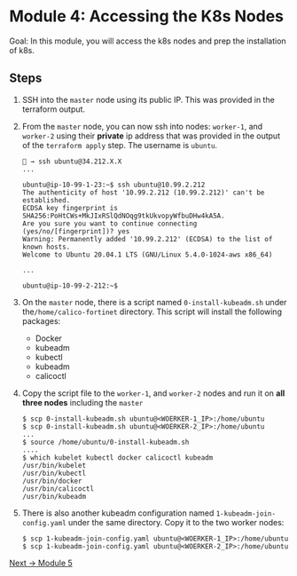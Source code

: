 # Module 4: Accessing the K8s Nodes

Goal: In this module, you will access the k8s nodes and prep the installation of k8s.

## Steps

1. SSH into the `master` node using its public IP. This was provided in the terraform output.

2. From the `master` node, you can now ssh into nodes:  `worker-1`, and `worker-2` using their **private** ip address that was provided in the output of the `terraform apply` step. The username is `ubuntu`.

    ```
    🐯 → ssh ubuntu@34.212.X.X
    ...

    ubuntu@ip-10-99-1-23:~$ ssh ubuntu@10.99.2.212
    The authenticity of host '10.99.2.212 (10.99.2.212)' can't be established.
    ECDSA key fingerprint is SHA256:PoHtCWs+MkJIxRSlQdNOqg9tkUkvopyWfbuDHw4kA5A.
    Are you sure you want to continue connecting (yes/no/[fingerprint])? yes
    Warning: Permanently added '10.99.2.212' (ECDSA) to the list of known hosts.
    Welcome to Ubuntu 20.04.1 LTS (GNU/Linux 5.4.0-1024-aws x86_64)

    ...

    ubuntu@ip-10-99-2-212:~$ 
    ```

3. On the `master` node, there is a script named `0-install-kubeadm.sh` under the`/home/calico-fortinet` directory. This script will install the following packages:

    - Docker
    - kubeadm
    - kubectl
    - kubeadm
    - calicoctl

4. Copy the script file to the  `worker-1`, and `worker-2` nodes and run it on **all three nodes** including the `master`

    ```
    $ scp 0-install-kubeadm.sh ubuntu@<WOERKER-1_IP>:/home/ubuntu
    $ scp 0-install-kubeadm.sh ubuntu@<WOERKER-2_IP>:/home/ubuntu
    ...
    $ source /home/ubuntu/0-install-kubeadm.sh
    ....
    $ which kubelet kubectl docker calicoctl kubeadm
    /usr/bin/kubelet
    /usr/bin/kubectl
    /usr/bin/docker
    /usr/bin/calicoctl
    /usr/bin/kubeadm
    ```

5. There is also another kubeadm configuration named `1-kubeadm-join-config.yaml` under the same directory. Copy it to the two worker nodes:

    ```
    $ scp 1-kubeadm-join-config.yaml ubuntu@<WOERKER-1_IP>:/home/ubuntu
    $ scp 1-kubeadm-join-config.yaml ubuntu@<WOERKER-2_IP>:/home/ubuntu
    ```

[Next -> Module 5](../modules/creating-your-k8s-cluster.md)
